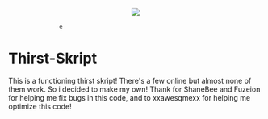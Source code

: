 <p align="center">
  <img src="https://cdn.discordapp.com/attachments/1171712366736576542/1172048469645602876/OIP-removebg-preview.png?ex=655ee632&is=654c7132&hm=596b38b59c7d667ed1d5a413b05231fe4ea021afb8ea705346872bcdd128a751&" />
</p>

                  e 

# Thirst-Skript
This is a functioning thirst skript! There's a few online but almost none of them work. So i decided to make my own! Thank for ShaneBee and Fuzeion for helping me fix bugs in this code, and to xxawesqmexx for helping me optimize this code!

